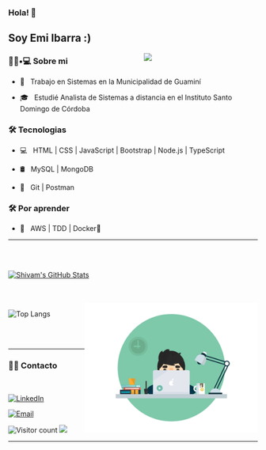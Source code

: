 ### Hola! 👋<h2> Soy Emi Ibarra :)</h2>

<img align='right' src="https://media.giphy.com/media/M9gbBd9nbDrOTu1Mqx/giphy.gif" width="230">

<h3> 👨🏻•💻 Sobre mi </h3>



- 🔧 &nbsp; Trabajo en Sistemas en la Municipalidad de Guaminí

- 🎓 &nbsp; Estudié Analista de Sistemas a distancia en el Instituto Santo Domingo de Córdoba





<h3>🛠 Tecnologias</h3>



- 💻 &nbsp;   HTML | CSS | JavaScript | Bootstrap | Node.js | TypeScript

- 🛢 &nbsp; MySQL | MongoDB

- 🔧 &nbsp; Git | Postman



<h3>🛠 Por aprender</h3>

- 🔧 &nbsp; AWS | TDD | Docker🐳 

<hr>



<br/><br/>

[![Shivam's GitHub Stats](https://github-readme-stats.vercel.app/api?username=emiibarra6&show_icons=true)](https://github.com/emiibarra6)

<br/>

<br/>

<img src="https://github.com/nirala69/nirala69/blob/master/70804f7e25b11f29db904f2fa7b4cd9d.gif" width="350" align='right'>

![Top Langs](https://github-readme-stats.vercel.app/api/top-langs/?username=shivam0110&show_icons=true)

<br><br>



<hr>



<h3> 🤝🏻 Contacto </h3>

<br>



<p align="center">

<a href="https://www.linkedin.com/in/emiibarra6/"><img alt="LinkedIn" src="https://img.shields.io/badge/LinkedIn-Emiliano%20Ibarra-blue?style=flat-square&logo=linkedin"></a>

<a href="mailto:emiibarraaa@gmail.com"><img alt="Email" src="https://img.shields.io/badge/Email-emiibarraaa@gmail.com-blue?style=flat-square&logo=gmail"></a>

</p>





![Visitor count](https://visitor-badge.laobi.icu/badge?page_id=emiibarra6.emiibarra6)   <img src="https://media.giphy.com/media/dxn6fRlTIShoeBr69N/giphy.gif" width="30">





<hr>




